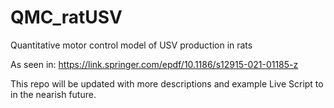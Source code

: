 # QMC_ratUSV
Quantitative motor control model of USV production in rats

As seen in: https://link.springer.com/epdf/10.1186/s12915-021-01185-z

This repo will be updated with more descriptions and example Live Script to in the nearish future.
